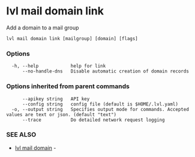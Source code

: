 # lvl mail domain link

Add a domain to a mail group

```
lvl mail domain link [mailgroup] [domain] [flags]
```

### Options

```
  -h, --help            help for link
      --no-handle-dns   Disable automatic creation of domain records
```

### Options inherited from parent commands

```
      --apikey string   API key
      --config string   config file (default is $HOME/.lvl.yaml)
  -o, --output string   Specifies output mode for commands. Accepted values are text or json. (default "text")
      --trace           Do detailed network request logging
```

### SEE ALSO

* [lvl mail domain](lvl_mail_domain.md)	 - 

